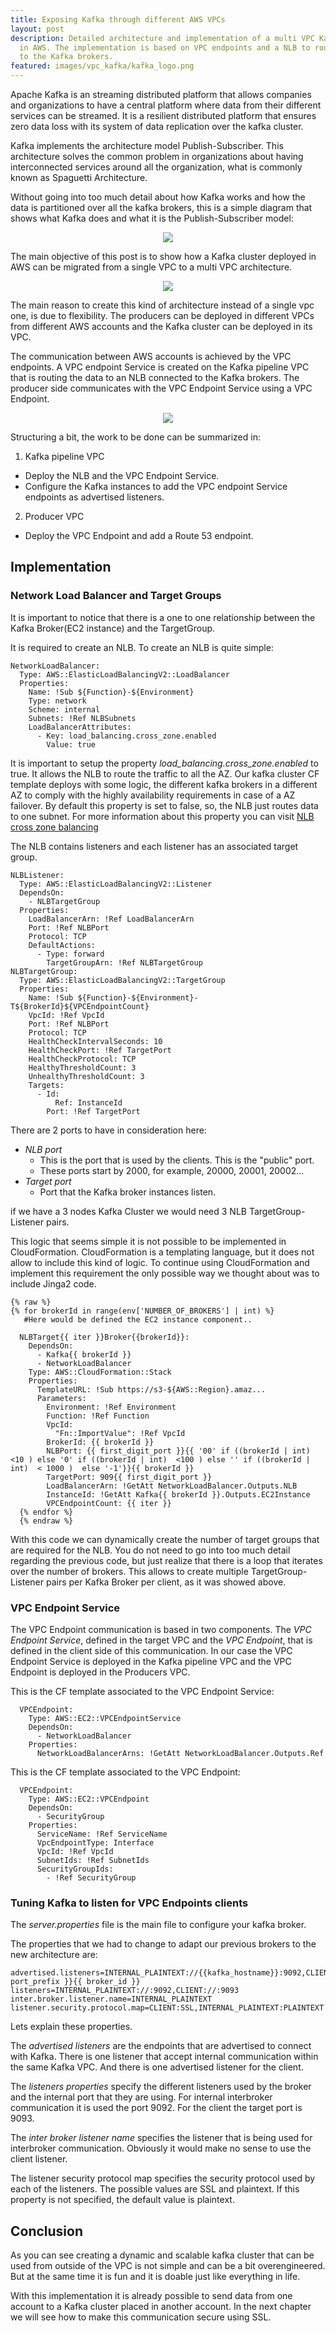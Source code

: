 ```yaml
---
title: Exposing Kafka through different AWS VPCs
layout: post
description: Detailed architecture and implementation of a multi VPC Kafka ecosystem
  in AWS. The implementation is based on VPC endpoints and a NLB to route the traffic
  to the Kafka brokers.
featured: images/vpc_kafka/kafka_logo.png
---
```


Apache Kafka is an streaming distributed platform that allows companies and organizations to have a central platform where data from their different services can be streamed. It is a resilient distributed platform that ensures zero data loss with its system of data replication over the kafka cluster. 

Kafka implements the architecture model Publish-Subscriber. This architecture solves the common problem in organizations about having interconnected services around all the organization, what is commonly known as Spaguetti Architecture. 

Without going into too much detail about how Kafka works and how the data is partitioned over all the kafka brokers, this is a simple diagram that shows what Kafka does and what it is the Publish-Subscriber model:

<center><img src="/assets/images/vpc_kafka/kafka_model.jpg"/></center>


The main objective of this post is to show how a Kafka cluster deployed in AWS can be migrated from a single VPC to a multi VPC architecture. 

<center><img src="/assets/images/vpc_kafka/basic_architecture_multi_environment.jpg"/></center>

The main reason to create this kind of architecture instead of a single vpc one, is due to flexibility. The producers can be deployed in different VPCs from  different AWS accounts and the Kafka cluster can be deployed in its VPC. 

The communication between AWS accounts is achieved by the VPC endpoints. A VPC endpoint Service is created on the Kafka pipeline VPC that is routing the data to an NLB connected to the Kafka brokers. The producer side communicates with the VPC Endpoint Service using a VPC Endpoint.


<center><img src="/assets/images/vpc_kafka/multi_vpc_detailed_arch.jpg"/></center>

Structuring a bit, the work to be done can be summarized in:

1. Kafka pipeline VPC 
*  Deploy the NLB and the VPC Endpoint Service.
*  Configure the Kafka instances to add the VPC endpoint Service endpoints as advertised listeners.
2. Producer VPC
*  Deploy the VPC Endpoint and add a Route 53 endpoint.


## Implementation


### Network Load Balancer and Target Groups

It is important to notice that there is a one to one relationship between the Kafka Broker(EC2 instance) and the TargetGroup.

It is required to create an NLB. To create an NLB is quite simple:

```
NetworkLoadBalancer:
  Type: AWS::ElasticLoadBalancingV2::LoadBalancer
  Properties:
    Name: !Sub ${Function}-${Environment}
    Type: network
    Scheme: internal
    Subnets: !Ref NLBSubnets
    LoadBalancerAttributes:
      - Key: load_balancing.cross_zone.enabled
        Value: true
```

It is important to setup the property *load_balancing.cross_zone.enabled* to true. It allows the NLB to route the traffic to all the AZ. Our kafka cluster CF template deploys with some logic, the different kafka brokers in a different AZ to comply with the highly availability requirements in case of a AZ failover.
By default this property is set to false, so, the NLB just routes data to one subnet. For more information about this property you can visit [NLB cross zone balancing](https://aws.amazon.com/about-aws/whats-new/2018/02/network-load-balancer-now-supports-cross-zone-load-balancing/)

The NLB contains listeners and each listener has an associated target group.

```
NLBListener:
  Type: AWS::ElasticLoadBalancingV2::Listener
  DependsOn:
    - NLBTargetGroup
  Properties:
    LoadBalancerArn: !Ref LoadBalancerArn
    Port: !Ref NLBPort
    Protocol: TCP
    DefaultActions:
      - Type: forward
        TargetGroupArn: !Ref NLBTargetGroup
NLBTargetGroup:
  Type: AWS::ElasticLoadBalancingV2::TargetGroup
  Properties:
    Name: !Sub ${Function}-${Environment}-T${BrokerId}${VPCEndpointCount}
    VpcId: !Ref VpcId
    Port: !Ref NLBPort
    Protocol: TCP
    HealthCheckIntervalSeconds: 10
    HealthCheckPort: !Ref TargetPort
    HealthCheckProtocol: TCP
    HealthyThresholdCount: 3
    UnhealthyThresholdCount: 3
    Targets:
      - Id:
          Ref: InstanceId
        Port: !Ref TargetPort
```
There are 2 ports to have in consideration here:

* *NLB port* 
  * This is the port that is used by the clients. This is the "public" port. 
  * These ports  start by 2000, for example, 20000, 20001, 20002...
* *Target port*
  * Port that the Kafka broker instances listen.

 if we have a 3 nodes Kafka Cluster we would need 3 NLB TargetGroup-Listener pairs.
 
This logic that seems simple it is not possible to be implemented in CloudFormation. CloudFormation is a templating language, but it does not allow to include this kind of logic.
To continue using CloudFormation and implement this requirement the only possible way we thought about was to include Jinga2 code.

```
{% raw %}
{% for brokerId in range(env['NUMBER_OF_BROKERS'] | int) %}
   #Here would be defined the EC2 instance component..  

  NLBTarget{{ iter }}Broker{{brokerId}}:
    DependsOn:
      - Kafka{{ brokerId }}
      - NetworkLoadBalancer
    Type: AWS::CloudFormation::Stack
    Properties:
      TemplateURL: !Sub https://s3-${AWS::Region}.amaz...
      Parameters:
        Environment: !Ref Environment
        Function: !Ref Function
        VpcId:
          "Fn::ImportValue": !Ref VpcId
        BrokerId: {{ brokerId }}
        NLBPort: {{ first_digit_port }}{{ '00' if ((brokerId | int)  <10 ) else '0' if ((brokerId | int)  <100 ) else '' if ((brokerId | int)  < 1000 )  else '-1'}}{{ brokerId }}
        TargetPort: 909{{ first_digit_port }}
        LoadBalancerArn: !GetAtt NetworkLoadBalancer.Outputs.NLB
        InstanceId: !GetAtt Kafka{{ brokerId }}.Outputs.EC2Instance
        VPCEndpointCount: {{ iter }}
  {% endfor %}
  {% endraw %}
```

With this code we can dynamically create the number of target groups that are required for the NLB.
You do not need to go into too much detail regarding the previous code, but just realize that there is a loop that iterates over the number of brokers.
This allows to create multiple TargetGroup-Listener pairs per Kafka Broker per client, as it was showed above.

### VPC Endpoint Service
The VPC Endpoint communication is based in two components. The *VPC Endpoint Service*, defined in the target VPC and the *VPC Endpoint*, that is defined in the client side of this communication. In our case the VPC Endpoint Service is deployed in the Kafka pipeline VPC and the VPC Endpoint is deployed in the Producers VPC. 

This is the CF template associated to the VPC Endpoint Service: 

```
  VPCEndpoint:
    Type: AWS::EC2::VPCEndpointService
    DependsOn:
      - NetworkLoadBalancer
    Properties:
      NetworkLoadBalancerArns: !GetAtt NetworkLoadBalancer.Outputs.Ref
```

This is the CF template associated to the VPC Endpoint:

```
  VPCEndpoint:
    Type: AWS::EC2::VPCEndpoint
    DependsOn:
      - SecurityGroup
    Properties:
      ServiceName: !Ref ServiceName
      VpcEndpointType: Interface
      VpcId: !Ref VpcId
      SubnetIds: !Ref SubnetIds
      SecurityGroupIds:
        - !Ref SecurityGroup
```

### Tuning Kafka to listen for VPC Endpoints clients

The *server.properties*  file is the main file to configure your kafka broker.

The properties that we had to change to adapt our previous brokers to the new architecture are:

```
advertised.listeners=INTERNAL_PLAINTEXT://{{kafka_hostname}}:9092,CLIENT://aonxdwkafka.prod.aws.ean:20{{ port_prefix }}{{ broker_id }}
listeners=INTERNAL_PLAINTEXT://:9092,CLIENT://:9093
inter.broker.listener.name=INTERNAL_PLAINTEXT
listener.security.protocol.map=CLIENT:SSL,INTERNAL_PLAINTEXT:PLAINTEXT
```

Lets explain these properties.

The *advertised listeners* are the endpoints that are advertised to connect with Kafka. There is one listener that accept internal communication within the same Kafka VPC. And there is one advertised listener for the client.

The *listeners properties* specify the different listeners used by the broker and the internal port that they are using. For internal interbroker communication it is used the port 9092. For the client the target port is 9093.

The *inter broker listener name* specifies the listener that is being used for interbroker communication. Obviously it would make no sense to use the client listener.

The listener security protocol map specifies the security protocol used by each of the listeners. The possible values are SSL and plaintext. If this property is not specified, the default value is plaintext.

## Conclusion
As you can see creating a dynamic and scalable kafka cluster that can be used from outside of the VPC is not simple and can be a bit overengineered. But at the same time it is fun and it is doable just like everything in life. 

With this implementation it is already possible to send data from one account to a Kafka cluster placed in another account. In the next chapter we will see how to make this communication secure using SSL.